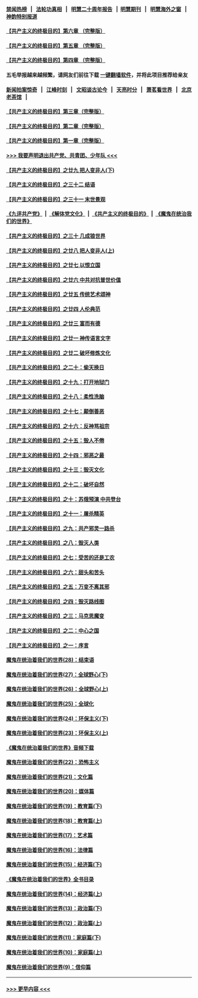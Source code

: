#### [禁闻热榜](热点新闻.md?=0)  &nbsp;&nbsp;|&nbsp;&nbsp; [法轮功真相](https://github.com/gfw-breaker/truth/blob/master/README.md?=0) &nbsp;&nbsp;|&nbsp;&nbsp; [明慧二十周年报告](https://github.com/gfw-breaker/mh-reports/blob/master/README.md?=0) &nbsp;&nbsp;|&nbsp;&nbsp;[明慧期刊](https://github.com/gfw-breaker/mh-qikan) &nbsp;&nbsp;|&nbsp;&nbsp; [明慧海外之窗](https://github.com/gfw-breaker/mh-news/blob/master/README.md?=0) &nbsp;&nbsp;|&nbsp;&nbsp; [神韵特别报道](https://github.com/gfw-breaker/mh-news/blob/master/shenyun.md?=0)
#### [【共产主义的终极目的】第六章 （完整版）](../pages/nsc422/n11428913.md?t=03102131) 
#### [【共产主义的终极目的】第五章 （完整版）](../pages/nsc422/n11428912.md?t=03102131) 
#### [【共产主义的终极目的】第四章 （完整版）](../pages/nsc422/n11428907.md?t=03102131) 
#### 五毛举报越来越频繁，请网友们前往下载 [一键翻墙软件](https://github.com/gfw-breaker/ssr-accounts)，并将此项目推荐给亲友
#### [新闻拍案惊奇](https://github.com/gfw-breaker/banned-news/blob/master/pages/link4.md) &nbsp;&nbsp;|&nbsp;&nbsp; [江峰时刻](https://github.com/gfw-breaker/banned-news/blob/master/pages/link4.md) &nbsp;&nbsp;|&nbsp;&nbsp; [文昭谈古论今](https://github.com/gfw-breaker/banned-news/blob/master/pages/link4.md) &nbsp;&nbsp;|&nbsp;&nbsp; [天亮时分](https://github.com/gfw-breaker/banned-news/blob/master/pages/link4.md) &nbsp;&nbsp;|&nbsp;&nbsp; [萧茗看世界](https://github.com/gfw-breaker/banned-news/blob/master/pages/link4.md) &nbsp;&nbsp;|&nbsp;&nbsp; [北京老茶馆](https://github.com/gfw-breaker/banned-news/blob/master/pages/link4.md) &nbsp;&nbsp;|&nbsp;&nbsp; 
#### [【共产主义的终极目的】第三章（完整版）](../pages/nsc422/n11428848.md?t=03102131) 
#### [【共产主义的终极目的】第二章（完整版）](../pages/nsc422/n11428831.md?t=03102131) 
#### [【共产主义的终极目的】第一章（完整版）](../pages/nsc422/n11417651.md?t=03102131) 
#### [>>> 我要声明退出共产党、共青团、少年队 <<<](https://github.com/begood0513/goodnews/blob/master/quit/letter.md) 
#### [【共产主义的终极目的】之廿九 把人变非人(下)](../pages/nsc422/n11344140.md?t=03102131) 
#### [【共产主义的终极目的】之三十二 结语](../pages/nsc422/n11360535.md?t=03102131) 
#### [【共产主义的终极目的】之三十一 末世景观](../pages/nsc422/n11351129.md?t=03102131) 
#### [《九评共产党》](https://github.com/begood0513/9ping.md/blob/master/README.md) &nbsp;|&nbsp; [《解体党文化》](../../../../jtdwh.md/blob/master/README.md)  &nbsp;|&nbsp; [《共产主义的终极目的》](../../../../gczydzjmd.md/blob/master/README.md) &nbsp;|&nbsp; [《魔鬼在统治我们的世界》](../../../../mgztzwmdsj.md/blob/master/README.md) 
#### [【共产主义的终极目的】之三十 几成狼世界](../pages/nsc422/n11348280.md?t=03102131) 
#### [【共产主义的终极目的】之廿八 把人变非人(上)](../pages/nsc422/n11340492.md?t=03102131) 
#### [【共产主义的终极目的】之廿七 以恨立国](../pages/nsc422/n11336944.md?t=03102131) 
#### [【共产主义的终极目的】之廿六 中共对抗普世价值](../pages/nsc422/n11324785.md?t=03102131) 
#### [【共产主义的终极目的】之廿五 传统艺术颂神](../pages/nsc422/n11296396.md?t=03102131) 
#### [【共产主义的终极目的】之廿四 人伦典范](../pages/nsc422/n11296397.md?t=03102131) 
#### [【共产主义的终极目的】之廿三 富而有德](../pages/nsc422/n11283598.md?t=03102131) 
#### [【共产主义的终极目的】之廿一 神传语言文字](../pages/nsc422/n11263265.md?t=03102131) 
#### [【共产主义的终极目的】之廿二 破坏修炼文化](../pages/nsc422/n11245728.md?t=03102131) 
#### [【共产主义的终极目的】之二十：偷天换日](../pages/nsc422/n11238846.md?t=03102131) 
#### [【共产主义的终极目的】之十九：打开地狱门](../pages/nsc422/n11206376.md?t=03102131) 
#### [【共产主义的终极目的】之十八：柔性洗脑](../pages/nsc422/n11199994.md?t=03102131) 
#### [【共产主义的终极目的】之十七：颠倒善恶](../pages/nsc422/n11179782.md?t=03102131) 
#### [【共产主义的终极目的】之十六：反神骂祖宗](../pages/nsc422/n11166798.md?t=03102131) 
#### [【共产主义的终极目的】之十五：毁人不倦](../pages/nsc422/n11166792.md?t=03102131) 
#### [【共产主义的终极目的】之十四：邪恶之最](../pages/nsc422/n11150249.md?t=03102131) 
#### [【共产主义的终极目的】之十三：毁灭文化](../pages/nsc422/n11135227.md?t=03102131) 
#### [【共产主义的终极目的】之十二：破坏自然](../pages/nsc422/n11135214.md?t=03102131) 
#### [【共产主义的终极目的】之十：苏俄预演 中共登台](../pages/nsc422/n11118424.md?t=03102131) 
#### [【共产主义的终极目的】之十一：屠杀精英](../pages/nsc422/n11118442.md?t=03102131) 
#### [【共产主义的终极目的】之九：共产邪灵一路杀](../pages/nsc422/n11114139.md?t=03102131) 
#### [【共产主义的终极目的】之八：毁灭人类](../pages/nsc422/n11108503.md?t=03102131) 
#### [【共产主义的终极目的】之七：受苦的还是工农](../pages/nsc422/n11101809.md?t=03102131) 
#### [【共产主义的终极目的】之六：甜头和苦头](../pages/nsc422/n11096971.md?t=03102131) 
#### [【共产主义的终极目的】之五：万变不离其邪](../pages/nsc422/n11091285.md?t=03102131) 
#### [【共产主义的终极目的】之四：毁灭路线图](../pages/nsc422/n11086284.md?t=03102131) 
#### [【共产主义的终极目的】之三：马克思魔变](../pages/nsc422/n11061941.md?t=03102131) 
#### [【共产主义的终极目的】之二：中心之国](../pages/nsc422/n11047728.md?t=03102131) 
#### [【共产主义的终极目的】之一：序言](../pages/nsc422/n11086077.md?t=03102131) 
#### [魔鬼在统治着我们的世界(28)：结束语](../pages/nsc422/n10936246.md?t=03102131) 
#### [魔鬼在统治着我们的世界(27)：全球野心(下)](../pages/nsc422/n10928319.md?t=03102131) 
#### [魔鬼在统治着我们的世界(26)：全球野心(上)](../pages/nsc422/n10900318.md?t=03102131) 
#### [魔鬼在统治着我们的世界(25)：全球化](../pages/nsc422/n10788205.md?t=03102131) 
#### [魔鬼在统治着我们的世界(24)：环保主义(下)](../pages/nsc422/n10695307.md?t=03102131) 
#### [魔鬼在统治着我们的世界(23)：环保主义(上)](../pages/nsc422/n10688613.md?t=03102131) 
#### [《魔鬼在统治着我们的世界》音频下载](../pages/nsc422/n10635553.md?t=03102131) 
#### [魔鬼在统治着我们的世界(22)：恐怖主义](../pages/nsc422/n10614727.md?t=03102131) 
#### [魔鬼在统治着我们的世界(21)：文化篇](../pages/nsc422/n10597706.md?t=03102131) 
#### [魔鬼在统治着我们的世界(20)：媒体篇](../pages/nsc422/n10586579.md?t=03102131) 
#### [魔鬼在统治着我们的世界(19)：教育篇(下)](../pages/nsc422/n10564808.md?t=03102131) 
#### [魔鬼在统治着我们的世界(18)：教育篇(上)](../pages/nsc422/n10526970.md?t=03102131) 
#### [魔鬼在统治着我们的世界(17)：艺术篇](../pages/nsc422/n10499093.md?t=03102131) 
#### [魔鬼在统治着我们的世界(16)：法律篇](../pages/nsc422/n10485969.md?t=03102131) 
#### [魔鬼在统治着我们的世界(15)：经济篇(下)](../pages/nsc422/n10469975.md?t=03102131) 
#### [《魔鬼在统治着我们的世界》全书目录](../pages/nsc422/n10464261.md?t=03102131) 
#### [魔鬼在统治着我们的世界(14)：经济篇(上)](../pages/nsc422/n10457370.md?t=03102131) 
#### [魔鬼在统治着我们的世界(13)：政治篇(下)](../pages/nsc422/n10448270.md?t=03102131) 
#### [魔鬼在统治着我们的世界(12)：政治篇(上)](../pages/nsc422/n10444576.md?t=03102131) 
#### [魔鬼在统治着我们的世界(11)：家庭篇(下)](../pages/nsc422/n10440961.md?t=03102131) 
#### [魔鬼在统治着我们的世界(10)：家庭篇(上)](../pages/nsc422/n10435448.md?t=03102131) 
#### [魔鬼在统治着我们的世界(9)：信仰篇](../pages/nsc422/n10432159.md?t=03102131) 

----
#### [ >>> 更早内容 <<< ](../indexes/nsc422-earlier.md)
